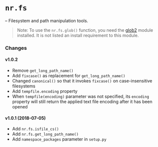# `nr.fs`

&ndash; Filesystem and path manipulation tools.

> Note: To use the `nr.fs.glob()` function, you need the [glob2] module
> installed. It is not listed an install requirement to this module.

  [glob2]: https://pypi.org/project/glob2/

### Changes

#### v1.0.2

* Remove `get_long_path_name()` 
* Add `fixcase()` as replacement for `get_long_path_name()`
* Changed `canonical()` so that it invokes `fixcase()` on case-insensitive
  filesystems
* Add `tempfile.encoding` property
* When `tempfile(encoding)` parameter was not specified, its `encoding`
  property will still return the applied text file encoding after it
  has been opened

#### v1.0.1 (2018-07-05)

* Add `nr.fs.isfile_cs()`
* Add `nr.fs.get_long_path_name()`
* Add `namespace_packages` parameter in `setup.py`

